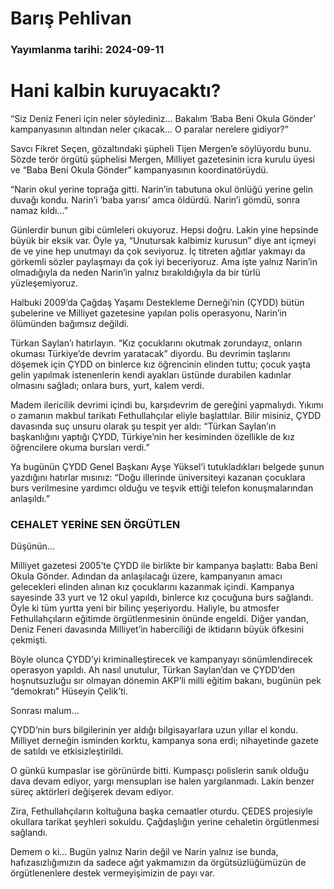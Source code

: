 # Barış Pehlivan

### Yayımlanma tarihi: 2024-09-11

# Hani kalbin kuruyacaktı?

“Siz Deniz Feneri için neler söylediniz... Bakalım ‘Baba Beni Okula Gönder’ kampanyasının altından neler çıkacak... O paralar nerelere gidiyor?”

Savcı Fikret Seçen, gözaltındaki şüpheli Tijen Mergen’e söylüyordu bunu. Sözde terör örgütü şüphelisi Mergen, Milliyet gazetesinin icra kurulu üyesi ve “Baba Beni Okula Gönder” kampanyasının koordinatörüydü.

“Narin okul yerine toprağa gitti. Narin’in tabutuna okul önlüğü yerine gelin duvağı kondu. Narin’i ‘baba yarısı’ amca öldürdü. Narin’i gömdü, sonra namaz kıldı...”

Günlerdir bunun gibi cümleleri okuyoruz. Hepsi doğru. Lakin yine hepsinde büyük bir eksik var. Öyle ya, “Unutursak kalbimiz kurusun” diye ant içmeyi de ve yine hep unutmayı da çok seviyoruz. İç titreten ağıtlar yakmayı da görkemli sözler paylaşmayı da çok iyi beceriyoruz. Ama işte yalnız Narin’in olmadığıyla da neden Narin’in yalnız bırakıldığıyla da bir türlü yüzleşemiyoruz.

Halbuki 2009’da Çağdaş Yaşamı Destekleme Derneği’nin (ÇYDD) bütün şubelerine ve Milliyet gazetesine yapılan polis operasyonu, Narin’in ölümünden bağımsız değildi.

Türkan Saylan’ı hatırlayın. “Kız çocuklarını okutmak zorundayız, onların okuması Türkiye’de devrim yaratacak” diyordu. Bu devrimin taşlarını döşemek için ÇYDD on binlerce kız öğrencinin elinden tuttu; çocuk yaşta gelin yapılmak istenenlerin kendi ayakları üstünde durabilen kadınlar olmasını sağladı; onlara burs, yurt, kalem verdi.

Madem ilericilik devrimi içindi bu, karşıdevrim de gereğini yapmalıydı. Yıkımı o zamanın makbul tarikatı Fethullahçılar eliyle başlattılar. Bilir misiniz, ÇYDD davasında suç unsuru olarak şu tespit yer aldı: “Türkan Saylan’ın başkanlığını yaptığı ÇYDD, Türkiye’nin her kesiminden özellikle de kız öğrencilere okuma bursları verdi.”

Ya bugünün ÇYDD Genel Başkanı Ayşe Yüksel’i tutukladıkları belgede şunun yazdığını hatırlar mısınız: “Doğu illerinde üniversiteyi kazanan çocuklara burs verilmesine yardımcı olduğu ve teşvik ettiği telefon konuşmalarından anlaşıldı.”


### CEHALET YERİNE SEN ÖRGÜTLEN

Düşünün...

Milliyet gazetesi 2005’te ÇYDD ile birlikte bir kampanya başlattı: Baba Beni Okula Gönder. Adından da anlaşılacağı üzere, kampanyanın amacı gelecekleri elinden alınan kız çocuklarını kazanmak içindi. Kampanya sayesinde 33 yurt ve 12 okul yapıldı, binlerce kız çocuğuna burs sağlandı. Öyle ki tüm yurtta yeni bir bilinç yeşeriyordu. Haliyle, bu atmosfer Fethullahçıların eğitimde örgütlenmesinin önünde engeldi. Diğer yandan, Deniz Feneri davasında Milliyet’in haberciliği de iktidarın büyük öfkesini çekmişti.

Böyle olunca ÇYDD’yi kriminalleştirecek ve kampanyayı sönümlendirecek operasyon yapıldı. Ah nasıl unutulur, Türkan Saylan’dan ve ÇYDD’den hoşnutsuzluğu sır olmayan dönemin AKP’li milli eğitim bakanı, bugünün pek “demokratı” Hüseyin Çelik’ti.

Sonrası malum...

ÇYDD’nin burs bilgilerinin yer aldığı bilgisayarlara uzun yıllar el kondu. Milliyet derneğin isminden korktu, kampanya sona erdi; nihayetinde gazete de satıldı ve etkisizleştirildi.

O günkü kumpaslar ise görünürde bitti. Kumpasçı polislerin sanık olduğu dava devam ediyor, yargı mensupları ise halen yargılanmadı. Lakin benzer süreç aktörleri değişerek devam ediyor.

Zira, Fethullahçıların koltuğuna başka cemaatler oturdu. ÇEDES projesiyle okullara tarikat şeyhleri sokuldu. Çağdaşlığın yerine cehaletin örgütlenmesi sağlandı.

Demem o ki... Bugün yalnız Narin değil ve Narin yalnız ise bunda, hafızasızlığımızın da sadece ağıt yakmamızın da örgütsüzlüğümüzün de örgütlenenlere destek vermeyişimizin de payı var.

